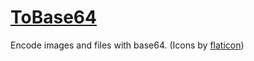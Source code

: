 # [ToBase64](https://stelios333.github.io/tobase64)
Encode images and files with base64.
(Icons by [flaticon](https://www.flaticon.com))
